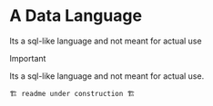 # A Data Language

Its a sql-like language and not meant for actual use

> [!IMPORTANT]
> Its a sql-like language and not meant for actual use.

`🏗️ readme under construction 🏗️`